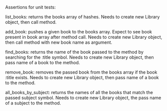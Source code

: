 Assertions for unit tests:

list_books: returns the books array of hashes. Needs to create new Library object, then
call method. 

add_book: pushes a given book to the books array. Expect to see book present in
book array after method call. Needs to create new Library object, then call method
with new book name as argument.

find_books: returns the name of the book passed to the method by searching for the
:title symbol. Needs to create new Library object, then pass name of a book to the
method.

remove_book: removes the passed book from the books array if the book :title
exists. Needs to create new Library object, then pass name of a book to the method.

all_books_by_subject: returns the names of all the books that match the passed
subject symbol. Needs to create new Library object, the pass name of a subject to
the method.
